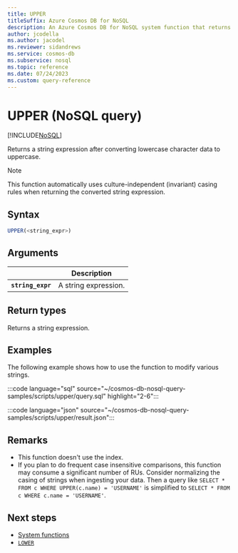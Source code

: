```yaml
---
title: UPPER
titleSuffix: Azure Cosmos DB for NoSQL
description: An Azure Cosmos DB for NoSQL system function that returns a string expression with lowercase characters converted to uppercase.
author: jcodella
ms.author: jacodel
ms.reviewer: sidandrews
ms.service: cosmos-db
ms.subservice: nosql
ms.topic: reference
ms.date: 07/24/2023
ms.custom: query-reference
---
```


# UPPER (NoSQL query)

[!INCLUDE[NoSQL](../../includes/appliesto-nosql.md)]

Returns a string expression after converting lowercase character data to uppercase.

> [!NOTE]
> This function automatically uses culture-independent (invariant) casing rules when returning the converted string expression.

## Syntax
  
```sql
UPPER(<string_expr>)
```
  
## Arguments

| | Description |
| --- | --- |
| **`string_expr`** | A string expression. |
  
## Return types
  
Returns a string expression.  
  
## Examples
  
The following example shows how to use the function to modify various strings.
  
:::code language="sql" source="~/cosmos-db-nosql-query-samples/scripts/upper/query.sql" highlight="2-6":::

:::code language="json" source="~/cosmos-db-nosql-query-samples/scripts/upper/result.json":::

## Remarks

- This function doesn't use the index.
- If you plan to do frequent case insensitive comparisons, this function may consume a significant number of RUs. Consider normalizing the casing of strings when ingesting your data. Then a query like `SELECT * FROM c WHERE UPPER(c.name) = 'USERNAME'` is simplified to `SELECT * FROM c WHERE c.name = 'USERNAME'`.

## Next steps

- [System functions](system-functions.yml)
- [`LOWER`](lower.md)
